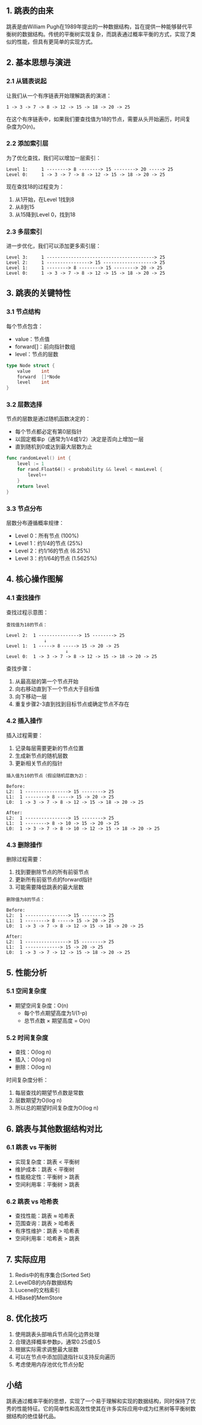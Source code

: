 

## 1. 跳表的由来

跳表是由William Pugh在1989年提出的一种数据结构，旨在提供一种能够替代平衡树的数据结构。传统的平衡树实现复杂，而跳表通过概率平衡的方式，实现了类似的性能，但具有更简单的实现方式。

## 2. 基本思想与演进

### 2.1 从链表说起

让我们从一个有序链表开始理解跳表的演进：

```
1 -> 3 -> 7 -> 8 -> 12 -> 15 -> 18 -> 20 -> 25
```

在这个有序链表中，如果我们要查找值为18的节点，需要从头开始遍历，时间复杂度为O(n)。

### 2.2 添加索引层

为了优化查找，我们可以增加一层索引：

```
Level 1:     1 --------> 8 --------> 15 --------> 20 -----> 25
Level 0:     1 -> 3 -> 7 -> 8 -> 12 -> 15 -> 18 -> 20 -> 25
```

现在查找18的过程变为：
1. 从1开始，在Level 1找到8
2. 从8到15
3. 从15降到Level 0，找到18

### 2.3 多层索引

进一步优化，我们可以添加更多索引层：

```
Level 3:     1 ----------------------------------------> 25
Level 2:     1 ----------------> 15 -------------------> 25
Level 1:     1 --------> 8 --------> 15 --------> 20 -> 25
Level 0:     1 -> 3 -> 7 -> 8 -> 12 -> 15 -> 18 -> 20 -> 25
```

## 3. 跳表的关键特性

### 3.1 节点结构

每个节点包含：
- value：节点值
- forward[]：前向指针数组
- level：节点的层数

```go
type Node struct {
    value    int
    forward  []*Node
    level    int
}
```

### 3.2 层数选择

节点的层数是通过随机函数决定的：
- 每个节点都必定有第0层指针
- 以固定概率p（通常为1/4或1/2）决定是否向上增加一层
- 直到随机到0或达到最大层数为止

```go
func randomLevel() int {
    level := 1
    for rand.Float64() < probability && level < maxLevel {
        level++
    }
    return level
}
```

### 3.3 节点分布

层数分布遵循概率规律：
- Level 0：所有节点 (100%)
- Level 1：约1/4的节点 (25%)
- Level 2：约1/16的节点 (6.25%)
- Level 3：约1/64的节点 (1.5625%)

## 4. 核心操作图解

### 4.1 查找操作

查找过程示意图：
```
查找值为18的节点：

Level 2:  1 ---------------> 15 --------> 25
              ↓
Level 1:  1 -----> 8 -----> 15 -> 20 -> 25
                      ↓
Level 0:  1 -> 3 -> 7 -> 8 -> 12 -> 15 -> 18 -> 20 -> 25
```

查找步骤：
1. 从最高层的第一个节点开始
2. 向右移动直到下一个节点大于目标值
3. 向下移动一层
4. 重复步骤2-3直到找到目标节点或确定节点不存在

### 4.2 插入操作

插入过程需要：
1. 记录每层需要更新的节点位置
2. 生成新节点的随机层数
3. 更新相关节点的指针

```
插入值为10的节点（假设随机层数为2）：

Before:
L2:  1 ----------------> 15 --------> 25
L1:  1 --------> 8 -----> 15 -> 20 -> 25
L0:  1 -> 3 -> 7 -> 8 -> 12 -> 15 -> 18 -> 20 -> 25

After:
L2:  1 ----------------> 15 --------> 25
L1:  1 --------> 8 -> 10 -> 15 -> 20 -> 25
L0:  1 -> 3 -> 7 -> 8 -> 10 -> 12 -> 15 -> 18 -> 20 -> 25
```

### 4.3 删除操作

删除过程需要：
1. 找到要删除节点的所有前驱节点
2. 更新所有前驱节点的forward指针
3. 可能需要降低跳表的最大层数

```
删除值为8的节点：

Before:
L2:  1 ----------------> 15 --------> 25
L1:  1 --------> 8 -----> 15 -> 20 -> 25
L0:  1 -> 3 -> 7 -> 8 -> 12 -> 15 -> 18 -> 20 -> 25

After:
L2:  1 ----------------> 15 --------> 25
L1:  1 -------------> 15 -> 20 -> 25
L0:  1 -> 3 -> 7 -> 12 -> 15 -> 18 -> 20 -> 25
```

## 5. 性能分析

### 5.1 空间复杂度

- 期望空间复杂度：O(n)
  - 每个节点期望高度为1/(1-p)
  - 总节点数 × 期望高度 = O(n)

### 5.2 时间复杂度

- 查找：O(log n)
- 插入：O(log n)
- 删除：O(log n)

时间复杂度分析：
1. 每层查找的期望节点数是常数
2. 层数期望为O(log n)
3. 所以总的期望时间复杂度为O(log n)

## 6. 跳表与其他数据结构对比

### 6.1 跳表 vs 平衡树
- 实现复杂度：跳表 < 平衡树
- 维护成本：跳表 < 平衡树
- 性能稳定性：平衡树 > 跳表
- 空间利用率：平衡树 > 跳表

### 6.2 跳表 vs 哈希表
- 查找性能：跳表 ≈ 哈希表
- 范围查询：跳表 > 哈希表
- 有序性维护：跳表 > 哈希表
- 空间利用率：哈希表 > 跳表

## 7. 实际应用

1. Redis中的有序集合(Sorted Set)
2. LevelDB的内存数据结构
3. Lucene的文档索引
4. HBase的MemStore

## 8. 优化技巧

1. 使用跳表头部哨兵节点简化边界处理
2. 合理选择概率参数p，通常0.25或0.5
3. 根据实际需求调整最大层数
4. 可以在节点中添加回退指针以支持反向遍历
5. 考虑使用内存池优化节点分配

## 小结

跳表通过概率平衡的思想，实现了一个易于理解和实现的数据结构，同时保持了优秀的性能特征。它的简单性和高效性使其在许多实际应用中成为红黑树等平衡树数据结构的绝佳替代品。